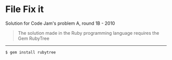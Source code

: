File Fix it
=========

Solution for Code Jam's problem A, round 1B - 2010

> The solution made in the Ruby programming language requires the Gem RubyTree
> 
---
`$ gem install rubytree`

